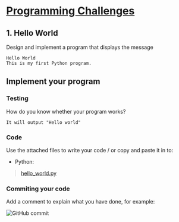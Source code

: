 # [Programming Challenges](../README.md)

## 1. Hello World

Design and implement a program that displays the message 

```text
Hello World
This is my first Python program.
```

## Implement your program

### Testing

How do you know whether your program works?

```text
It will output "Hello world"
```

### Code

Use the attached files to write your code / or copy and paste it in to:

- Python:

>[hello_world.py](hello_world.py)

### Commiting your code

Add a comment to explain what you have done, for example:

![GitHub commit](https://imgur.com/ce3Aj7Z.png)

